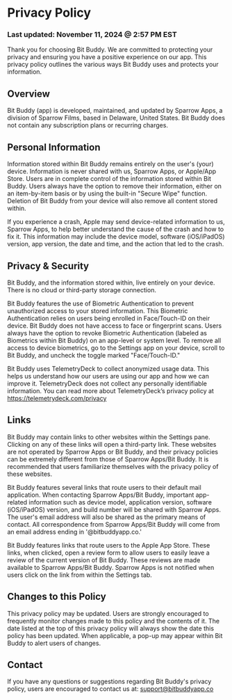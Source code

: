 # Privacy Policy

### Last updated: November 11, 2024 @ 2:57 PM EST

Thank you for choosing Bit Buddy. We are committed to protecting your privacy and ensuring you have a positive experience on our app. This privacy policy outlines the various ways Bit Buddy uses and protects your information.

## Overview

Bit Buddy (app) is developed, maintained, and updated by Sparrow Apps, a division of Sparrow Films, based in Delaware, United States. Bit Buddy does not contain any subscription plans or recurring charges.

## Personal Information

Information stored within Bit Buddy remains entirely on the user's (your) device. Information is never shared with us, Sparrow Apps, or Apple/App Store. Users are in complete control of the information stored within Bit Buddy. Users always have the option to remove their information, either on an item-by-item basis or by using the built-in "Secure Wipe" function. Deletion of Bit Buddy from your device will also remove all content stored within.

If you experience a crash, Apple may send device-related information to us, Sparrow Apps, to help better understand the cause of the crash and how to fix it. This information may include the device model, software (iOS/iPadOS) version, app version, the date and time, and the action that led to the crash.

## Privacy & Security

Bit Buddy, and the information stored within, live entirely on your device. There is no cloud or third-party storage connection.

Bit Buddy features the use of Biometric Authentication to prevent unauthorized access to your stored information. This Biometric Authentication relies on users being enrolled in Face/Touch-ID on their device. Bit Buddy does not have access to face or fingerprint scans. Users always have the option to revoke Biometric Authentication (labeled as Biometrics within Bit Buddy) on an app-level or system level. To remove all access to device biometrics, go to the Settings app on your device, scroll to Bit Buddy, and uncheck the toggle marked "Face/Touch-ID."

Bit Buddy uses TelemetryDeck to collect anonymized usage data. This helps us understand how our users are using our app and how we can improve it. TelemetryDeck does not collect any personally identifiable information. You can read more about TelemetryDeck’s privacy policy at https://telemetrydeck.com/privacy

## Links

Bit Buddy may contain links to other websites within the Settings pane. Clicking on any of these links will open a third-party link. These websites are not operated by Sparrow Apps or Bit Buddy, and their privacy policies can be extremely different from those of Sparrow Apps/Bit Buddy. It is recommended that users familiarize themselves with the privacy policy of these websites.

Bit Buddy features several links that route users to their default mail application. When contacting Sparrow Apps/Bit Buddy, important app-related information such as device model, application version, software (iOS/iPadOS) version, and build number will be shared with Sparrow Apps. The user's email address will also be shared as the primary means of contact. All correspondence from Sparrow Apps/Bit Buddy will come from an email address ending in '@bitbuddyapp.co.'

Bit Buddy features links that route users to the Apple App Store. These links, when clicked, open a review form to allow users to easily leave a review of the current version of Bit Buddy. These reviews are made available to Sparrow Apps/Bit Buddy. Sparrow Apps is not notified when users click on the link from within the Settings tab.

## Changes to this Policy

This privacy policy may be updated. Users are strongly encouraged to frequently monitor changes made to this policy and the contents of it. The date listed at the top of this privacy policy will always show the date this policy has been updated. When applicable, a pop-up may appear within Bit Buddy to alert users of changes.

## Contact

If you have any questions or suggestions regarding Bit Buddy's privacy policy, users are encouraged to contact us at: support@bitbuddyapp.co
